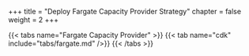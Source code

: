 +++
title = "Deploy Fargate Capacity Provider Strategy"
chapter = false
weight = 2
+++

{{< tabs name="Fargate Capacity Provider" >}}
{{< tab name="cdk" include="tabs/fargate.md" />}}
{{< /tabs >}}
